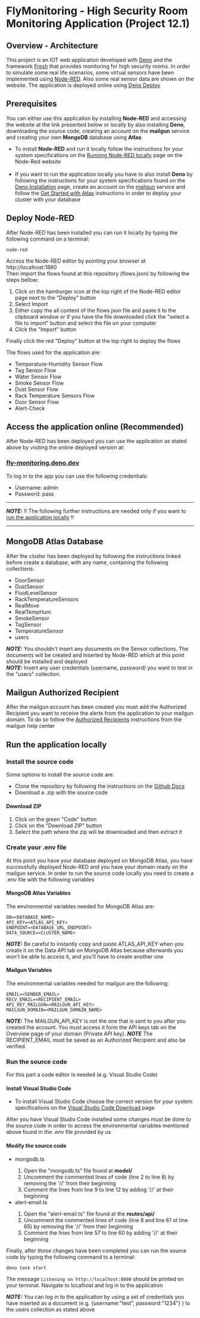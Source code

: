 # FlyMonitoring - High Security Room Monitoring Application (Project 12.1)

## Overview - Architecture

This project is an IOT web application developed with <a href=https://deno.land/>Deno</a> and the framework 
<a href=https://fresh.deno.dev/>Fresh</a> that provides monitoring for high security rooms. In order to simulate
some real life scenarios, some virtual sensors have been implemented using 
<a href=https://nodered.org/>Node-RED</a>. Also some real sensor data are shown on the website. The application is
deployed online using <a href=https://deno.com/deploy>Deno Deploy</a>

## Prerequisites

You can either use this application by installing <strong>Node-RED</strong> 
and accessing the website at the link presented below or locally by also installing 
<strong>Deno</strong>, 
downloading the source code,
creating an account on the <strong>mailgun</strong> service
and creating
your own <strong>MongoDB</strong> database using <strong>Atlas</strong>.

<ul>
    <li>
        To install <strong>Node-RED</strong> and run it locally follow the instructions 
        for your system specifications on the 
        <a href=https://nodered.org/docs/getting-started/local>Running Node-RED locally</a> page 
        on the Node-Red website
    </li>
    <br>
    <li>
        If you want to run the application locally you have to also install <b>Deno</b> by 
        following the instructions for your system specifications found on the 
        <a href="https://deno.land/manual@v1.30.3/getting_started/installation">Deno Installation</a> 
        page,
        create an account on the <a href="https://www.mailgun.com/">mailgun</a> service
        and follow the 
        <a href="https://www.mongodb.com/docs/atlas/getting-started/">Get Started with Atlas</a>
        instructions in order to deploy your cluster with your database
    </li>
</ul>

## Deploy Node-RED

After Node-RED has been installed you can run it locally by typing the following command on a terminal:
<br>

```
node-red
```

Access the Node-RED editor by pointing your browser at <a>http://localhost:1880</a> 
<br>
Then import the flows found at this repository (flows.json) by following the steps bellow:

<ol>
    <li>Click on the hamburger icon at the top right of the Node-RED editor page next to the "Deploy" button</li>
    <li>Select Import</li>
    <li>Either copy the all content of the flows.json file and paste it to the clipboard window or if you have the
        file downloaded click the "select a file to import" button and select the file on your computer
    </li>
    <li>Click the "Import" button</li>
</ol>
Finally click the red "Deploy" button at the top right to deploy the flows

<br>

The flows used for the application are:
<ul>
    <li>Temperature-Humidity Sensor Flow</li>
    <li>Tag Sensor Flow</li>
    <li>Water Sensor Flow</li>
    <li>Smoke Sensor Flow</li>
    <li>Dust Sensor Flow</li>
    <li>Rack Temperature Sensors Flow</li>
    <li>Door Sensor Flow</li>
    <li>Alert-Check</li>
</ul>

## Access the application online (Recommended)

After Node-RED has been deployed you can use the application as stated above by visiting the 
online deployed version at:

### <a href=https://fly-monitoring.deno.dev/>fly-monitoring.deno.dev</a>

To log in to the app you can use the following credentials:
<ul>
    <li>Username: admin</li>
    <li>Password: pass</li>
</ul>

<hr>

**_NOTE:_**  !! The following further instructions are needed only if you want to <u>run the application locally</u> !!

<hr>

## MongoDB Atlas Database
After the cluster has been deployed by following the instructions linked before create a database, with any name,
containing the following collections:
<ul>
    <li>DoorSensor</li>
    <li>DustSensor</li>
    <li>FluidLevelSensor</li>
    <li>RackTemperatureSensors</li>
    <li>RealMove</li>
    <li>RealTempHum</li>
    <li>SmokeSensor</li>
    <li>TagSensor</li>
    <li>TemperatureSensor</li>
    <li>users</li>
</ul>

**_NOTE:_**  You shouldn't insert any documents on the Sensor collections. The documents will be created and inserted
by Node-RED which at this point should be installed and deployed
<br>
**_NOTE:_**  Insert any user credentials (username, password) you want to test in the "users" collection.

## Mailgun Authorized Recipient

After the mailgun account has been created you must add the Authorized Recipient you want to receive the alerts from the 
application to your mailgun domain. To do so follow the 
<a href=https://help.mailgun.com/hc/en-us/articles/217531258-Authorized-Recipients>Authorized Recipients</a> 
instructions from the mailgun help center

## Run the application locally 

### Install the source code
Some options to install the source code are:
<ul>
    <li>
        Clone the repository by following the instructions on the 
        <a href=https://docs.github.com/en/repositories/creating-and-managing-repositories/cloning-a-repository>
            Github Docs
        </a>
    </li>
    <li>
        Download a .zip with the source code
    </li>
</ul>

#### Download ZIP
<ol>
    <li>Click on the green "Code" button</li>
    <li>Click on the "Download ZIP" button</li>
    <li>Select the path where the zip will be downloaded and then extract it</li>
</ol>

### Create your .env file 
At this point you have your database deployed on MongoDB Atlas, you have successfully deployed Node-RED and 
you have your domain ready on the mailgun service. In order to
run the source code locally you need to create a .env file with the following variables
#### MongoDB Atlas Variables
The environmental variables needed for MongoDB Atlas are:

```
DB=<DATABASE_NAME>
API_KEY=<ATLAS_API_KEY>
ENDPOINT=<DATABASE_URL_ENDPOINT>
DATA_SOURCE=<CLUSTER_NAME>
```

**_NOTE:_**  Be careful to instantly copy and paste ATLAS_API_KEY when you create it on the Data API tab on MongoDB Atlas
because afterwards you won't be able to access it, and you'll have to create another one

#### Mailgun Variables
The environmental variables needed for mailgun are the following:
<br>

```
EMAIL=<SENDER_EMAIL>
RECV_EMAIL=<RECIPIENT_EMAIL>
API_KEY_MAILGUN=<MAILGUN_API_KEY>
MAILGUN_DOMAIN=<MAILGUN_DOMAIN_NAME>
```

**_NOTE:_**  The MAILGUN_API_KEY is not the one that is sent to you after you created the account. You must access it 
form the API keys tab on the Overview page of your domain (Private API key).
**_NOTE_** The RECIPIENT_EMAIL must be saved as an Authorized Recipient and also be verified.

### Run the source code
For this part a code editor is needed (e.g. Visual Studio Code)
#### Install Visual Studio Code
<ul>
    <li>To install Visual Studio Code choose the correct version for your system specifications on the 
    <a href=https://code.visualstudio.com/Download>Visual Studio Code Download</a> page</li>
</ul>

After you have Visual Studio Code installed some changes must be done to the source code in order to access the 
environmental variables mentioned above found in the .env file provided by us

#### Modify the source code
<ul>
    <li>mongodb.ts</li>
    <ol>
        <li>Open the "mongodb.ts" file found at <strong>model/</strong></li>
        <li>Uncomment the commented lines of code (line 2 to line 8) by removing the '//' from their beginning</li>
        <li>Comment the lines from line 9 to line 12 by adding '//' at their beginning</li>
    </ol>
    <li>alert-email.ts</li>
    <ol>
        <li>Open the "alert-email.ts" file found at the <strong>routes/api/</strong></li>
        <li>Uncomment the commented lines of code (line 8 and line 61 ot line 65) by removing the '//' from their beginning</li>
        <li>Comment the lines from line 57 to line 60 by adding '//' at their beginning</li>
    </ol>
</ul>


Finally, after those changes have been completed you can run the source code by typing the following command to a 
terminal:
<br>
```
deno task start
```

The message ```Listening on http://localhost:8000``` should be printed on your terminal. Navigate to localhost and log 
in to the application
<br>

**_NOTE:_**  You can log in to the application by using a set of credentials you have inserted as a document
(e.g. {username:"test", password:"1234"} ) to the users collection as stated above